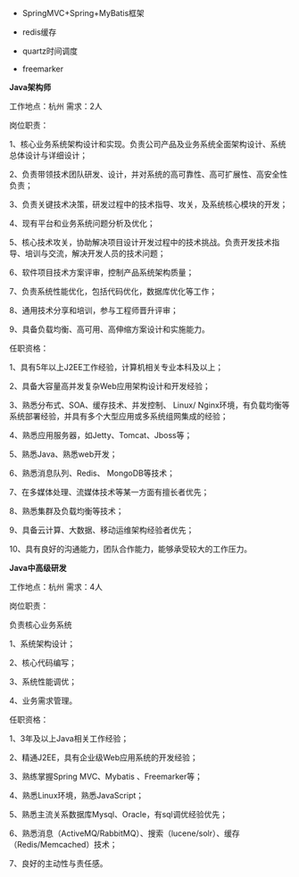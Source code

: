 
- SpringMVC+Spring+MyBatis框架

- redis缓存

- quartz时间调度

- freemarker




**Java架构师**

工作地点：杭州 需求：2人




岗位职责：

1、核心业务系统架构设计和实现。负责公司产品及业务系统全面架构设计、系统总体设计与详细设计；

2、负责带领技术团队研发、设计，并对系统的高可靠性、高可扩展性、高安全性负责；

3、负责关键技术决策，研发过程中的技术指导、攻关，及系统核心模块的开发；

4、现有平台和业务系统问题分析及优化；

5、核心技术攻关，协助解决项目设计开发过程中的技术挑战。负责开发技术指导、培训与交流，解决开发人员的技术问题；

6、软件项目技术方案评审，控制产品系统架构质量；

7、负责系统性能优化，包括代码优化，数据库优化等工作；

8、通用技术分享和培训，参与工程师晋升评审；

9、具备负载均衡、高可用、高伸缩方案设计和实施能力。




任职资格：

1、具有5年以上J2EE工作经验，计算机相关专业本科及以上；

2、具备大容量高并发复杂Web应用架构设计和开发经验；

3、熟悉分布式、SOA、缓存技术、并发控制、 Linux/ Nginx环境，有负载均衡等系统部署经验，并具有多个大型应用或多系统组网集成的经验；

4、熟悉应用服务器，如Jetty、Tomcat、Jboss等；

5、熟悉Java、熟悉web开发；

6、熟悉消息队列、Redis、 MongoDB等技术；

7、在多媒体处理、流媒体技术等某一方面有擅长者优先；

8、熟悉集群及负载均衡等技术；

9、具备云计算、大数据、移动运维架构经验者优先；

10、具有良好的沟通能力，团队合作能力，能够承受较大的工作压力。










**Java中高级研发**

工作地点：杭州 需求：4人




岗位职责：

负责核心业务系统

1、系统架构设计；

2、核心代码编写；

3、系统性能调优；

4、业务需求管理。


任职资格：

1、3年及以上Java相关工作经验；

2、精通J2EE，具有企业级Web应用系统的开发经验；

3、熟练掌握Spring MVC、Mybatis 、Freemarker等；

4、熟悉Linux环境，熟悉JavaScript；

5、熟悉主流关系数据库Mysql、Oracle，有sql调优经验优先；

6、熟悉消息（ActiveMQ/RabbitMQ）、搜索（lucene/solr）、缓存（Redis/Memcached）技术；

7、良好的主动性与责任感。
